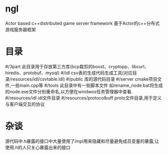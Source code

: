 # ngl
Actor based c++distributed game server framework
基于Actor的c++分布式游戏服务器框架
# 目录
  #/3part                    此目录用于存放第三方库(bcp裁剪的boost、cryptopp、libcurl、hiredis、protobuf、mysql)
  #/idl                      csv表的生成代码生成工具(对应目录/resources/idl/csvtable.idl)
  #/public                   库的源代码目录
  #/server                   cmake项目文件,一些main.cpp等
  #/tools                    此目录中有一些脚本文件 如rename_node.bat将生成的node.exe文件分别重命名,以方便在windwos任务管理器中查看.
  #/resources/idl            idl文件目录
  #/resources/protocolbuff    proto文件目录,用于定义与客户端交互的协议

# 杂谈
  源代码中.h暴露的接口中大量使用了impl用来隐藏和尽量避免成员变量的暴露,让使用.h的人只关心暴露出来的接口
  


